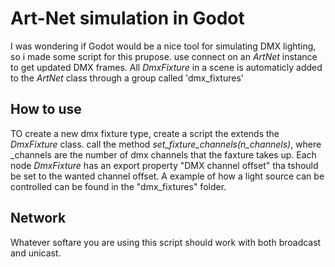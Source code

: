 # Art-Net simulation in Godot
I was wondering if Godot would be a nice tool for simulating DMX lighting, so i made some script for this prupose.
use connect on an _ArtNet_ instance to get updated DMX frames. All _DmxFixture_ in a scene is automaticly added to the _ArtNet_ class through a group called 'dmx_fixtures'
## How to use
TO create a new dmx fixture type, create a script the extends the _DmxFixture_ class. call the method _set_fixture_channels(n_channels)_, where _channels are the number of dmx channels that the faxture takes up. Each node _DmxFixture_ has an export property "DMX channel offset" tha tshould be set to the wanted channel offset. A example of how a light source can be controlled can be found in the "dmx_fixtures" folder.
## Network
Whatever softare you are using this script should work with both broadcast and unicast.
